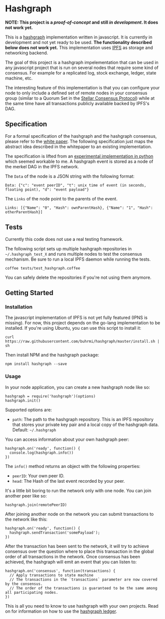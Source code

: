 # Hashgraph

**NOTE: This project is a _proof-of-concept_ and still _in development_. It does not work yet.**

This is a [hashgraph](https://en.wikipedia.org/wiki/Hashgraph) implementation written in javascript. It is currently in development and not yet ready to be used. **The functionality described below does not work yet.** This implementation uses [IPFS](http://ipfs.io) as storage and networking backend.

The goal of this project is a hashgraph impelementation that can be used in any javascript project that is run on several nodes that require some kind of consensus. For example for a replicated log, stock exchange, ledger, state machine, etc.

The interesting feature of this implementation is that you can configure your node to only include a defined set of remote nodes in your consensus group (similar to a Quorum Set in the [Stellar Consensus Protocol](https://www.stellar.org/blog/stellar-consensus-protocol-proof-code/)) while at the same time have all transactions publicly available backed by IPFS's DAG.

## Specification

For a formal specification of the hashgraph and the hashgraph consensus, please refer to the [white paper](http://www.swirlds.com/downloads/SWIRLDS-TR-2016-01.pdf). The following specification just maps the abstract idea described in the whitepaper to an existing implementation.

The specification is lifted from an [experimental implementation in python](https://github.com/Lapin0t/py-swirld/blob/ipfs/swirld.py) which seemed workable to me. A hashgraph event is stored as a node of the merkel DAG in the IPFS network.

The `Data` of the node is a JSON string with the following format:

    Data: {"c": "event peerID", "t": unix time of event (in seconds, floating point), "d": "event payload"}
  
The `Links` of the node point to the parents of the event.

    Links: [{"Name": "0", "Hash": ownParentHash}, {"Name": "1", "Hash": otherParentHash}]

## Tests

Currently this code does not use a real testing framework. 

The following script sets up multiple hashgraph repositories in `~/.hashgraph_test_X` and runs multiple nodes to test the consensus mechanism. Be sure to run a local IPFS daemon while running the tests.

    coffee tests/test_hashgraph.coffee

You can safely delete the repositories if you're not using them anymore.


## Getting Started

### Installation

The javascript implementation of IPFS is not yet fully featured (IPNS is missing). For now, this project depends on the go-lang implementation to be installed. If you're using Ubuntu, you can use this script to install it:

    curl https://raw.githubusercontent.com/buhrmi/hashgraph/master/install.sh | sh

Then install NPM and the hashgraph package:

    npm install hashgraph --save
        
### Usage

In your node application, you can create a new hashgraph node like so:

    hashgraph = require('hashgraph')(options)
    hashgraph.init()

Supported options are:

* `path`: The path to the hashgraph repository. This is an IPFS repository that stores your private key pair and a local copy of the hashgraph data. Default: `~/.hashgraph`

You can access information about your own hashgraph peer:

    hashgraph.on('ready', function() {
      console.log(hashgraph.info())
    })

The `info()` method returns an object with the following properties:

* `peerID`: Your own peer ID.
* `head`: The Hash of the last event recorded by your peer.

It's a little bit boring to run the network only with one node. You can join another peer like so:

    hashgraph.join(remotePeerID)

After joining another node on the network you can submit transactions to the network like this:

    hashgraph.on('ready', function() {
      hashgraph.sendTransaction('somePayload');
    })
    
After the transaction has been sent to the network, it will try to achieve consensus over the question where to place this transaction in the global order of all transactions in the network. Once consensus has been achieved, the hashgraph will emit an event that you can listen to:

    hashgraph.on('consensus', function(transactions) {
      // Apply transactions to state machine
      // The transactions in the `transactions` parameter are now covered by the consensus.
      // The order of the transactions is guaranteed to be the same among all participating nodes.
    })


This is all you need to know to use hashgraph with your own projects. Read on for information on how to use the [hashgraph ledger](http://github.com/buhrmi/hashgraph-ledger).
